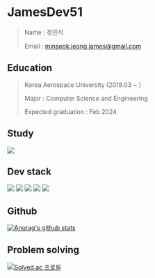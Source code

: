 
# JamesDev51
> Name : 정민석  
> 
> Email : minseok.jeong.james@gmail.com


## Education
> Korea Aerospace University (2018.03 ~ )  
>
> Major : Computer Science and Engineering  
>
> Expected graduation : Feb 2024



## Study
<a href="https://james-dev.notion.site" target="_blank"><img src="https://img.shields.io/badge/James_dev-000000?style=for-the-badge&logo=Notion&logoColor=white"/></a>




## Dev stack
<a href="mailto:minseok.jeong.james@gmail.com" target="_blank"><img src="https://img.shields.io/badge/Spring-6DB33F?style=for-the-badge&logo=Spring&logoColor=white"/></a>
<a href="mailto:minseok.jeong.james@gmail.com" target="_blank"><img src="https://img.shields.io/badge/Java-007396?style=for-the-badge&logo=Java&logoColor=white"/></a>
<a href="mailto:minseok.jeong.james@gmail.com" target="_blank"><img src="https://img.shields.io/badge/Amazon AWS-232F3E?style=for-the-badge&logo=Amazon AWS&logoColor=white"/></a>
<a href="mailto:minseok.jeong.james@gmail.com" target="_blank"><img src="https://img.shields.io/badge/MySQL-4479A1?style=for-the-badge&logo=MySQL&logoColor=white"/></a>
<a href="mailto:minseok.jeong.james@gmail.com" target="_blank"><img src="https://img.shields.io/badge/MongoDB-47A248?style=for-the-badge&logo=MongoDB&logoColor=white"/></a>


## Github
   [![Anurag's github stats](https://github-readme-stats.vercel.app/api?username=JamesWithCode)](https://github.com/anuraghazra/github-readme-stats)


## Problem solving
[![Solved.ac
프로필](http://mazassumnida.wtf/api/v2/generate_badge?boj=alstjr3060)](https://solved.ac/alstjr3060)

